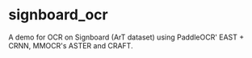 # signboard_ocr
A demo for OCR on Signboard (ArT dataset) using PaddleOCR' EAST + CRNN, MMOCR's ASTER and CRAFT.
